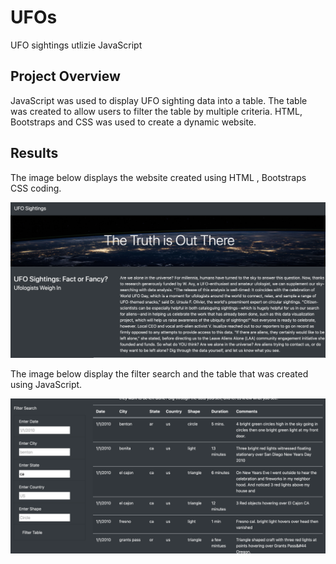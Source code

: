 # UFOs

UFO sightings utlizie JavaScript 

## Project Overview
JavaScript was used to display UFO sighting data into a table. The table was created to allow users to filter the table by multiple criteria. 
HTML, Bootstraps and CSS was used to create a dynamic website. 

## Results 

The image below displays the website created using HTML , Bootstraps CSS coding. 

![Website.png]( https://github.com/AjaniBenoit/UFOs/blob/main/Website.png)

The image below display the filter search and the table that was created using JavaScript.

![filter.png]( https://github.com/AjaniBenoit/UFOs/blob/main/filter.png)
